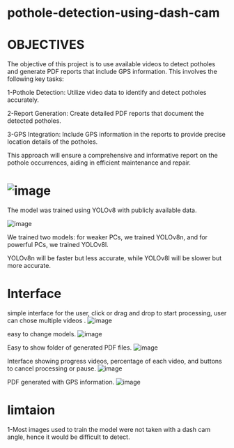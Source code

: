# pothole-detection-using-dash-cam

# OBJECTIVES
The objective of this project is to use available videos to detect potholes and generate PDF reports that include GPS information. This involves the following key tasks:

1-Pothole Detection: Utilize video data to identify and detect potholes accurately. 				

2-Report Generation: Create detailed PDF reports that document the detected potholes.

3-GPS Integration: Include GPS information in the reports to provide precise location details of the potholes.

This approach will ensure a comprehensive and informative report on the pothole occurrences, aiding in efficient maintenance and repair.


# ![image](https://github.com/moaldeaiji1/pothole-detection-using-dash-cam/assets/164229271/daa99e46-8d67-4b43-b49a-e038e60ccdb2)
The model was trained using YOLOv8 with publicly available data.



![image](https://github.com/moaldeaiji1/pothole-detection-using-dash-cam/assets/164229271/9c077416-e390-4f5d-bdab-1ca4394e1d0e)

We trained two models: for weaker PCs, we trained YOLOv8n, and for powerful PCs, we trained YOLOv8l.

YOLOv8n will be faster but less accurate, while YOLOv8l will be slower but more accurate.


# Interface
simple interface for the user, click or drag and drop to start processing, user can chose multiple videos . 
![image](https://github.com/moaldeaiji1/pothole-detection-using-dash-cam/assets/164229271/afbe1f85-cdd6-4d10-b375-6c775b064a02)




easy to change models.
![image](https://github.com/moaldeaiji1/pothole-detection-using-dash-cam/assets/164229271/c63bafe7-363a-47d3-9116-bc8acfe20add)


Easy to show folder of generated PDF files.
![image](https://github.com/moaldeaiji1/pothole-detection-using-dash-cam/assets/164229271/48846635-c20d-4bb0-8f08-c4da799dad48)



Interface showing progress videos, percentage of each video, and buttons to cancel processing or pause.
![image](https://github.com/moaldeaiji1/pothole-detection-using-dash-cam/assets/164229271/0b0affcf-844a-45a0-9f29-8c1d43905337)








PDF generated with GPS information.
![image](https://github.com/moaldeaiji1/pothole-detection-using-dash-cam/assets/164229271/65872713-b12a-4ea5-8b05-784697f12f2d)







# limtaion 
1-Most images used to train the model were not taken with a dash cam angle, hence it would be difficult to detect.
















